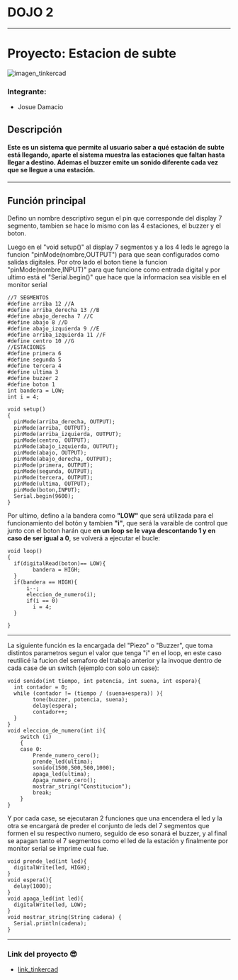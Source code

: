 
# DOJO 2
--------------------------------------------------------------
# Proyecto: Estacion de subte
![imagen_tinkercad](tinkercad.png)

### Integrante:
* Josue Damacio


## Descripción
#### Este es un sistema que permite al usuario saber a qué estación de subte está llegando, aparte  el sistema muestra las estaciones que faltan hasta llegar a destino. Ademas el buzzer emite un sonido diferente cada vez que se llegue a una estación.
--------------------------------------------------------------

## Función principal
Defino un nombre descriptivo segun el pin que corresponde del display 7 segmento, tambien se hace lo mismo con las 4 estaciones, el buzzer y el boton.

 Luego en el "void setup()" al display 7 segmentos y a los 4 leds le agrego la funcion "pinMode(nombre,OUTPUT") para que sean configurados como salidas digitales. Por otro lado el boton tiene la funcion "pinMode(nombre,INPUT)" para que funcione como entrada digital y por ultimo está el "Serial.begin()" que hace que la informacion sea visible en el monitor serial
~~~
//7 SEGMENTOS
#define arriba 12 //A
#define	arriba_derecha 13 //B
#define abajo_derecha 7 //C
#define abajo 8 //D
#define abajo_izquierda 9 //E
#define arriba_izquierda 11 //F
#define centro 10 //G
//ESTACIONES
#define primera 6
#define segunda 5
#define tercera 4
#define ultima 3
#define buzzer 2
#define boton 1
int bandera = LOW;
int i = 4;

void setup()
{
  pinMode(arriba_derecha, OUTPUT);
  pinMode(arriba, OUTPUT);
  pinMode(arriba_izquierda, OUTPUT);
  pinMode(centro, OUTPUT);
  pinMode(abajo_izquierda, OUTPUT);
  pinMode(abajo, OUTPUT);
  pinMode(abajo_derecha, OUTPUT);
  pinMode(primera, OUTPUT);
  pinMode(segunda, OUTPUT);
  pinMode(tercera, OUTPUT);
  pinMode(ultima, OUTPUT);
  pinMode(boton,INPUT);
  Serial.begin(9600);
}
~~~
  Por ultimo, defino a la bandera como **"LOW"** que será utilizada para el funcionamiento del botón y tambien **"i"**, que será la varaible de control que junto con el boton harán que **en un loop se le vaya descontando 1 y en caso de ser igual a 0**, se volverá a ejecutar el bucle:
~~~
void loop()
{
  if(digitalRead(boton)== LOW){
    	bandera = HIGH;
  }
  if(bandera == HIGH){
      i--;
      eleccion_de_numero(i);
      if(i == 0)
        i = 4;
  }
  
}
~~~

--------------------------------------------------------------

La siguiente función es la encargada del "Piezo" o "Buzzer", que toma distintos parametros segun el valor que tenga "i" en el loop, en este caso reutilicé la fucion del semaforo del trabajo anterior y la invoque dentro de cada case de un switch (ejemplo con solo un case):
~~~
void sonido(int tiempo, int potencia, int suena, int espera){
  int contador = 0;
  while (contador != (tiempo / (suena+espera)) ){
  		tone(buzzer, potencia, suena);
  		delay(espera);
  		contador++;
  }
}
void eleccion_de_numero(int i){
    switch (i)
    {
    case 0:
        Prende_numero_cero();
      	prende_led(ultima);
      	sonido(1500,500,500,1000);
      	apaga_led(ultima);
        Apaga_numero_cero();
      	mostrar_string("Constitucion");
        break;
    }
}
~~~

Y por cada case, se ejecutaran 2 funciones que una encendera el led y la otra se encargará de preder el conjunto de leds del 7 segmentos que formen el su respectivo numero, seguido de eso sonará el buzzer, y al final se apagan tanto el 7 segmentos como el led de la estación y finalmente por monitor serial se imprime cual fue.


~~~
void prende_led(int led){  	
  digitalWrite(led, HIGH);
}
void espera(){
  delay(1000);
}
void apaga_led(int led){
  digitalWrite(led, LOW);
}
void mostrar_string(String cadena) {
  Serial.println(cadena);
}
~~~

--------------------------------------------------------------

### Link del proyecto 😎
- [link_tinkercad](https://www.tinkercad.com/things/7clMeTWGXCi-copy-of-dojo-semaforo/editel?sharecode=4gYBmjR2fASmddVSYBk9wpw6-SGAI-amK9CuunKc7-8)